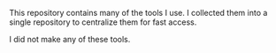 This repository contains many of the tools I use. I collected them into a single repository to centralize them for fast access. 

I did not make any of these tools. 
